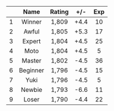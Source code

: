 | |Name|Rating|+/-|Exp|
|-|:--:|:----:|:-:|:-:|
|1|Winner|1,809|+4.4|10|
|2|Awful|1,805|+5.3|17|
|3|Expert|1,804|+4.5|25|
|4|Moto|1,804|+4.5|5|
|5|Master|1,802|-4.5|36|
|6|Beginner|1,796|-4.5|15|
|7|Yuki|1,796|-4.5|5|
|8|Newbie|1,793|-6.6|11|
|9|Loser|1,790|-4.4|22|
